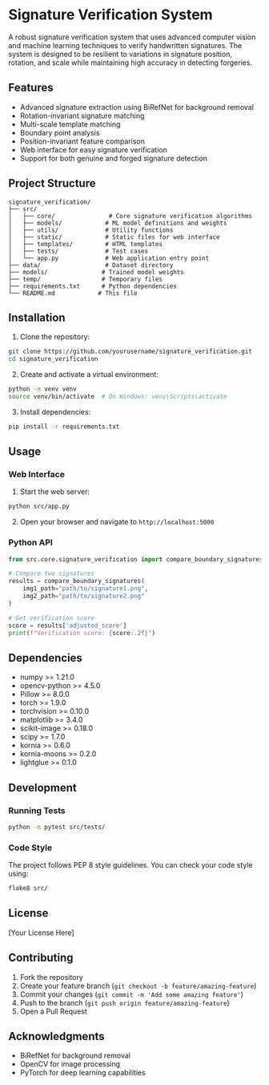 # Signature Verification System

A robust signature verification system that uses advanced computer vision and machine learning techniques to verify handwritten signatures. The system is designed to be resilient to variations in signature position, rotation, and scale while maintaining high accuracy in detecting forgeries.

## Features

- Advanced signature extraction using BiRefNet for background removal
- Rotation-invariant signature matching
- Multi-scale template matching
- Boundary point analysis
- Position-invariant feature comparison
- Web interface for easy signature verification
- Support for both genuine and forged signature detection

## Project Structure

```
signature_verification/
├── src/
│   ├── core/               # Core signature verification algorithms
│   ├── models/            # ML model definitions and weights
│   ├── utils/             # Utility functions
│   ├── static/            # Static files for web interface
│   ├── templates/         # HTML templates
│   ├── tests/             # Test cases
│   └── app.py             # Web application entry point
├── data/                  # Dataset directory
├── models/               # Trained model weights
├── temp/                 # Temporary files
├── requirements.txt      # Python dependencies
└── README.md            # This file
```

## Installation

1. Clone the repository:
```bash
git clone https://github.com/yourusername/signature_verification.git
cd signature_verification
```

2. Create and activate a virtual environment:
```bash
python -m venv venv
source venv/bin/activate  # On Windows: venv\Scripts\activate
```

3. Install dependencies:
```bash
pip install -r requirements.txt
```

## Usage

### Web Interface

1. Start the web server:
```bash
python src/app.py
```

2. Open your browser and navigate to `http://localhost:5000`

### Python API

```python
from src.core.signature_verification import compare_boundary_signatures

# Compare two signatures
results = compare_boundary_signatures(
    img1_path="path/to/signature1.png",
    img2_path="path/to/signature2.png"
)

# Get verification score
score = results['adjusted_score']
print(f"Verification score: {score:.2f}")
```

## Dependencies

- numpy >= 1.21.0
- opencv-python >= 4.5.0
- Pillow >= 8.0.0
- torch >= 1.9.0
- torchvision >= 0.10.0
- matplotlib >= 3.4.0
- scikit-image >= 0.18.0
- scipy >= 1.7.0
- kornia >= 0.6.0
- kornia-moons >= 0.2.0
- lightglue >= 0.1.0

## Development

### Running Tests

```bash
python -m pytest src/tests/
```

### Code Style

The project follows PEP 8 style guidelines. You can check your code style using:

```bash
flake8 src/
```

## License

[Your License Here]

## Contributing

1. Fork the repository
2. Create your feature branch (`git checkout -b feature/amazing-feature`)
3. Commit your changes (`git commit -m 'Add some amazing feature'`)
4. Push to the branch (`git push origin feature/amazing-feature`)
5. Open a Pull Request

## Acknowledgments

- BiRefNet for background removal
- OpenCV for image processing
- PyTorch for deep learning capabilities 
